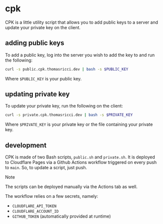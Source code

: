 # cpk
CPK is a little utility script that allows you to add public keys to a server and update your private key on the client.

## adding public keys
To add a public key, log into the server you wish to add the key to and run the following:

```bash
curl -s public.cpk.thomasricci.dev | bash -s $PUBLIC_KEY
```

Where `$PUBLIC_KEY` is your public key.

## updating private key
To update your private key, run the following on the client:

```bash
curl -s private.cpk.thomasricci.dev | bash -s $PRIVATE_KEY
```

Where `$PRIVATE_KEY` is your private key or the file containing your private key.

## development
CPK is made of two Bash scripts, `public.sh` and `private.sh`. It is deployed to Cloudflare Pages via a Github Actions workflow triggered on every push to `main`. So, to update a script, just push.

> [!Note]
> The scripts can be deployed manually via the Actions tab as well.

The workflow relies on a few secrets, namely:
- `CLOUDFLARE_API_TOKEN`
- `CLOUDFLARE_ACCOUNT_ID`
- `GITHUB_TOKEN` (automatically provided at runtime)
